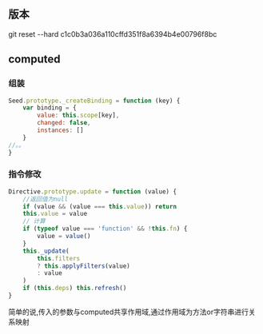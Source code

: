 ## 版本
git reset --hard c1c0b3a036a110cffd351f8a6394b4e00796f8bc

## computed

### 组装
```javascript
Seed.prototype._createBinding = function (key) {
    var binding = {
        value: this.scope[key],
        changed: false,
        instances: []
    }
//。。
}
```

### 指令修改
```javascript
Directive.prototype.update = function (value) {
    //返回值为null
    if (value && (value === this.value)) return
    this.value = value
    // 计算
    if (typeof value === 'function' && !this.fn) {
        value = value()
    }
    this._update(
        this.filters
        ? this.applyFilters(value)
        : value
    )
    if (this.deps) this.refresh()
}
```
简单的说,传入的参数与computed共享作用域,通过作用域为方法or字符串进行关系映射